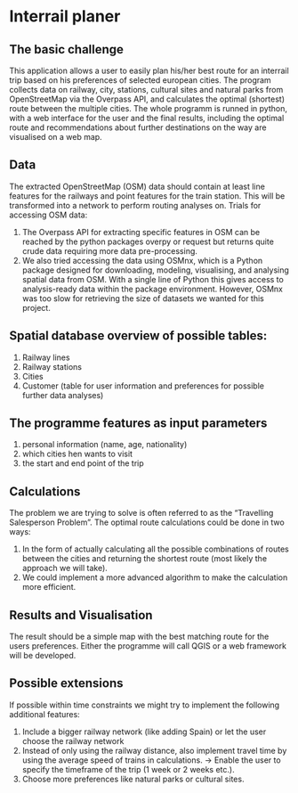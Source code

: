 # Interrail planer

## The basic challenge
This application allows a user to easily plan his/her best route for an interrail trip based on his preferences of selected european cities.
The program collects data on railway, city, stations, cultural sites and natural parks from OpenStreetMap via the Overpass API, and calculates the optimal (shortest) route between the multiple cities. The whole programm is runned in python, with a web interface for the user and the final results, including the optimal route and recommendations about further destinations on the way are visualised on a web map.

## Data
The extracted OpenStreetMap (OSM) data should contain at least line features for the railways and point features for the train station. This will be transformed into a network to perform routing analyses on.
Trials for accessing OSM data:
1)	The Overpass API for extracting specific features in OSM can be reached by the python packages overpy or request  but returns quite crude data requiring more data pre-processing.
2)	We also tried accessing the data using OSMnx, which is a Python package designed for downloading, modeling, visualising, and analysing spatial data from OSM. With a single line of Python this gives access to analysis-ready data within the package environment. However, OSMnx was too slow for retrieving the size of datasets we wanted for this project.

## Spatial database overview of possible tables: 
1)	Railway lines
2)	Railway stations
3)	Cities
4)	Customer (table for user information and preferences for possible further data analyses)
 
## The programme features as input parameters
1)	personal information (name, age, nationality)
2)	which cities hen wants to visit 
3)	the start and end point of the trip

## Calculations
The problem we are trying to solve is often referred to as the “Travelling Salesperson Problem”. The optimal route calculations could be done in two ways:
1)	In the form of actually calculating all the possible combinations of routes between the cities and returning the shortest route (most likely the approach we will take).
2)	We could implement a more advanced algorithm to make the calculation more efficient.

## Results and Visualisation
The result should be a simple map with the best matching route for the users preferences. Either the programme will call QGIS or a web framework will be developed. 

## Possible extensions
If possible within time constraints we might try to implement the following additional features:
1)	Include a bigger railway network (like adding Spain) or let the user choose the railway network
1)	Instead of only using the railway distance, also implement travel time by using the average speed of trains in calculations.
→ Enable the user to specify the timeframe of the trip (1 week or 2 weeks etc.).
2)	Choose more preferences like natural parks or cultural sites.
 

